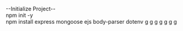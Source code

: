 --Initialize Project-- <br>
npm init -y <br>
npm install express mongoose ejs body-parser dotenv
g
g
g
g
g
g
g
